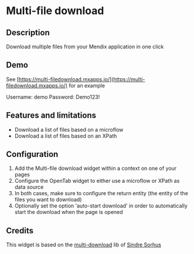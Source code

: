 # Multi-file download

## Description
Download multiple files from your Mendix application in one click

## Demo
See [https://multi-filedownload.mxapps.io/](https://multi-filedownload.mxapps.io/) for an example

Username: demo
Password: Demo123!

## Features and limitations
*	Download a list of files based on a microflow
*	Download a list of files based on an XPath

## Configuration
1.	Add the Multi-file download widget within a context on one of your pages
2.	Configure the OpenTab widget to either use a microflow or XPath as data source
3.	In both cases, make sure to configure the return entity (the entity of the files you want to download)
4.  Optionally set the option 'auto-start download' in order to automatically start the download when the page is opened

## Credits
This widget is based on the [multi-download](https://github.com/sindresorhus/multi-download) lib of [Sindre Sorhus](https://github.com/sindresorhus)
